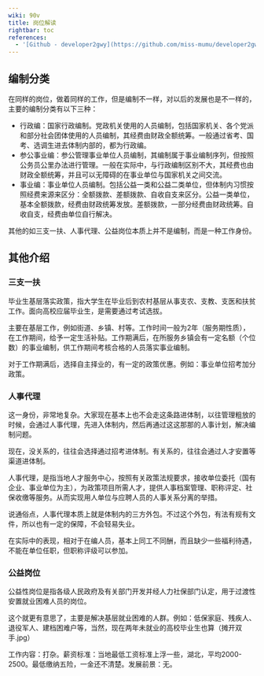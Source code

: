 ```yaml
---
wiki: 90v
title: 岗位解读
rightbar: toc
references: 
  - '[Github - developer2gwy](https://github.com/miss-mumu/developer2gwy)'
---
```


## 编制分类

在同样的岗位，做着同样的工作，但是编制不一样，对以后的发展也是不一样的，主要的编制分类有以下三种：

- 行政编：国家行政编制。党政机关使用的人员编制，包括国家机关、各个党派和部分社会团体使用的人员编制，其经费由财政全额统筹。一般通过省考、国考、选调生进去体制内部的，都为行政编。
- 参公事业编：参公管理事业单位人员编制，其编制属于事业编制序列，但按照公务员公里办法进行管理。一般在实际中，与行政编制区别不大，其经费也由财政全额统筹，并且可以无障碍的在事业单位与国家机关之间交流。
- 事业编：事业单位人员编制。包括公益一类和公益二类单位，但体制内习惯按照经费来源来区分：全额拨款、差额拨款、自收自支来区分。公益一类单位，基本全额拨款，经费由财政统筹发放。差额拨款，一部分经费由财政统筹。自收自支，经费由单位自行解决。

其他的如三支一扶、人事代理、公益岗位本质上并不是编制，而是一种工作身份。

## 其他介绍

### 三支一扶

毕业生基层落实政策，指大学生在毕业后到农村基层从事支农、支教、支医和扶贫工作。面向高校应届毕业生，是需要通过考试选拔。

主要在基层工作，例如街道、乡镇、村等。工作时间一般为2年（服务期性质），在工作期间，给予一定生活补贴。工作期满后，在所服务乡镇会有一定名额（个位数）的事业编制，供工作期间考核合格的人员落实事业编制。

对于工作期满后，选择自主择业的，有一定的政策优惠。例如：事业单位招考加分政策。

### 人事代理

这一身份，非常地复杂。大家现在基本上也不会走这条路进体制，以往管理粗放的时候，会通过人事代理，先进入体制内，然后再通过这这那那的人事计划，解决编制问题。

现在，没关系的，往往会选择通过招考进体制。有关系的，往往会通过人才安置等渠道进体制。

人事代理，是指当地人才服务中心，按照有关政策法规要求，接收单位委托（国有企业、事业单位为主），为政策项目所需人才，提供人事档案管理、职称评定、社保收缴等服务。从而实现用人单位与应聘人员的人事关系分离的举措。

说通俗点，人事代理本质上就是体制内的三方外包。不过这个外包，有法有规有文件，所以也有一定的保障，不会轻易失业。

在实际中的表现，相对于在编人员，基本上同工不同酬，而且缺少一些福利待遇，不能在单位任职，但职称评级可以参加。

### 公益岗位

公益性岗位是指各级人民政府及有关部门开发并经人力社保部门认定，用于过渡性安置就业困难人员的岗位。

这个就更有意思了，主要是解决基层就业困难的人群。例如：低保家庭、残疾人、退役军人、建档困难户等，当然，现在两年未就业的高校毕业生也算（摊开双手.jpg）

工作内容：打杂。薪资标准：当地最低工资标准上浮一些，湖北，平均2000-2500。最低缴纳五险，一金还不清楚。发展前景：无。
